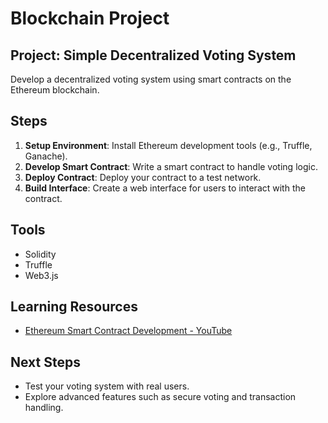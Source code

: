 # Blockchain Project

## Project: Simple Decentralized Voting System

Develop a decentralized voting system using smart contracts on the Ethereum blockchain.

## Steps
1. **Setup Environment**: Install Ethereum development tools (e.g., Truffle, Ganache).
2. **Develop Smart Contract**: Write a smart contract to handle voting logic.
3. **Deploy Contract**: Deploy your contract to a test network.
4. **Build Interface**: Create a web interface for users to interact with the contract.

## Tools
- Solidity
- Truffle
- Web3.js

## Learning Resources
- [Ethereum Smart Contract Development - YouTube](https://www.youtube.com/watch?v=0v39Hh5gF4o)

## Next Steps
- Test your voting system with real users.
- Explore advanced features such as secure voting and transaction handling.

